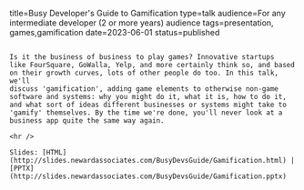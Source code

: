 title=Busy Developer's Guide to Gamification
type=talk
audience=For any intermediate developer (2 or more years) audience
tags=presentation, games,gamification
date=2023-06-01
status=published
~~~~~~

Is it the business of business to play games? Innovative startups 
like FourSquare, GoWalla, Yelp, and more certainly think so, and based 
on their growth curves, lots of other people do too. In this talk, we'll 
discuss 'gamification', adding game elements to otherwise non-game 
software and systems: why you might do it, what it is, how to do it, 
and what sort of ideas different businesses or systems might take to 
'gamify' themselves. By the time we're done, you'll never look at a 
business app quite the same way again.
    
<hr />

Slides: [HTML](http://slides.newardassociates.com/BusyDevsGuide/Gamification.html) | [PPTX](http://slides.newardassociates.com/BusyDevsGuide/Gamification.pptx)
